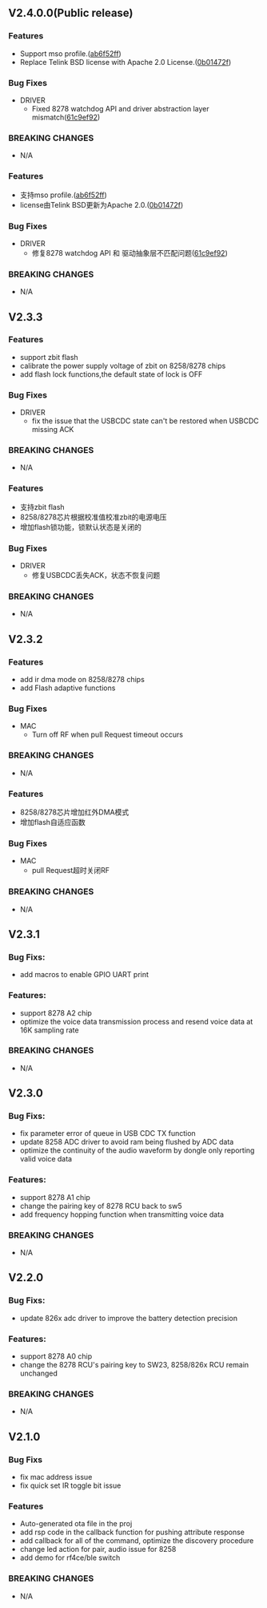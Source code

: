 ## V2.4.0.0(Public release)
### Features
* Support mso profile.([ab6f52ff](http://192.168.48.36/src/rf4ce/telink_rf4ce_src/commit/ab6f52ff4981bcffa095c95af81eb90af5b77bb5))
* Replace Telink BSD license with Apache 2.0 License.([0b01472f](http://192.168.48.36/src/rf4ce/telink_rf4ce_src/commit/0b01472faacd619581461e0d041a7712f1ae4285))
### Bug Fixes
* DRIVER
  - Fixed 8278 watchdog API and driver abstraction layer mismatch([61c9ef92](http://192.168.48.36/src/rf4ce/telink_rf4ce_src/commit/61c9ef927e72b5114d654ae8dd779d6ceab724d6))
### BREAKING CHANGES
* N/A

### Features
* 支持mso profile.([ab6f52ff](http://192.168.48.36/src/rf4ce/telink_rf4ce_src/commit/ab6f52ff4981bcffa095c95af81eb90af5b77bb5))
* license由Telink BSD更新为Apache 2.0.([0b01472f](http://192.168.48.36/src/rf4ce/telink_rf4ce_src/commit/0b01472faacd619581461e0d041a7712f1ae4285))
### Bug Fixes
* DRIVER
  - 修复8278 watchdog API 和 驱动抽象层不匹配问题([61c9ef92](http://192.168.48.36/src/rf4ce/telink_rf4ce_src/commit/61c9ef927e72b5114d654ae8dd779d6ceab724d6))
### BREAKING CHANGES
* N/A




## V2.3.3
### Features
* support zbit flash
* calibrate the power supply voltage of zbit on 8258/8278 chips
* add flash lock functions,the default state of lock is OFF
### Bug Fixes
* DRIVER
  - fix the issue that the USBCDC state can't be restored when USBCDC missing ACK
### BREAKING CHANGES
* N/A

### Features
* 支持zbit flash
* 8258/8278芯片根据校准值校准zbit的电源电压
* 增加flash锁功能，锁默认状态是关闭的
### Bug Fixes
* DRIVER
  - 修复USBCDC丢失ACK，状态不恢复问题
### BREAKING CHANGES
* N/A

## V2.3.2
### Features
* add ir dma mode on 8258/8278 chips
* add Flash adaptive functions
### Bug Fixes
* MAC
  - Turn off RF when pull Request timeout occurs
### BREAKING CHANGES
* N/A

### Features
* 8258/8278芯片增加红外DMA模式
* 增加flash自适应函数
### Bug Fixes
* MAC
  - pull Request超时关闭RF
### BREAKING CHANGES
* N/A

## V2.3.1
### Bug Fixs:
* add macros to enable GPIO UART print

### Features:
* support 8278 A2 chip
* optimize the voice data transmission process and resend voice data at 16K sampling rate

### BREAKING CHANGES
* N/A

## V2.3.0
### Bug Fixs:
* fix parameter error of queue in USB CDC TX function
* update 8258 ADC driver to avoid ram being flushed by ADC data
* optimize the continuity of the audio waveform by dongle only reporting valid voice data

### Features:
* support 8278 A1 chip
* change the pairing key of 8278 RCU back to sw5
* add frequency hopping function when transmitting voice data

### BREAKING CHANGES
* N/A

## V2.2.0
### Bug Fixs:
* update 826x adc driver to improve the battery detection precision

### Features:
* support 8278 A0 chip
* change the 8278 RCU's pairing key to SW23, 8258/826x RCU remain unchanged

### BREAKING CHANGES
* N/A

## V2.1.0
### Bug Fixs
* fix mac address issue
* fix quick set IR toggle bit issue

### Features
* Auto-generated ota file in the proj
* add rsp code in the callback function for pushing attribute response
* add callback for all of the command, optimize the discovery procedure
* change led action for pair, audio issue for 8258
* add demo for rf4ce/ble switch

### BREAKING CHANGES
* N/A